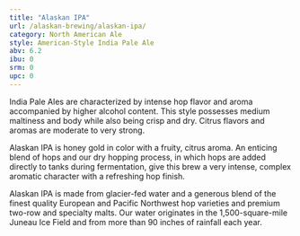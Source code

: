 ```yaml
---
title: "Alaskan IPA"
url: /alaskan-brewing/alaskan-ipa/
category: North American Ale
style: American-Style India Pale Ale
abv: 6.2
ibu: 0
srm: 0
upc: 0
---
```

India Pale Ales are characterized by intense hop flavor and aroma accompanied by higher alcohol content. This style possesses medium maltiness and body while also being crisp and dry. Citrus flavors and aromas are moderate to very strong.

Alaskan IPA is honey gold in color with a fruity, citrus aroma. An enticing blend of hops and our dry hopping process, in which hops are added directly to tanks during fermentation, give this brew a very intense, complex aromatic character with a refreshing hop finish.

Alaskan IPA is made from glacier-fed water and a generous blend of the finest quality European and Pacific Northwest hop varieties and premium two-row and specialty malts. Our water originates in the 1,500-square-mile Juneau Ice Field and from more than 90 inches of rainfall each year.

